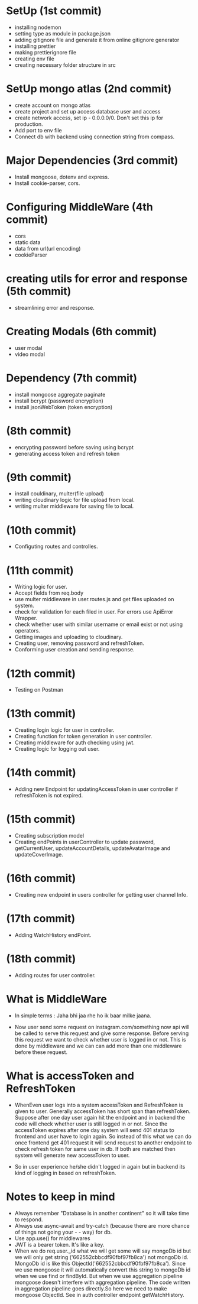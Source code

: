 # SetUp (1st commit)

-   installing nodemon
-   setting type as module in package.json
-   adding gitignore file and generate it from online gitignore generator
-   installing prettier
-   making prettierignore file
-   creating env file
-   creating necessary folder structure in src

# SetUp mongo atlas (2nd commit)

-   create account on mongo atlas
-   create project and set up access database user and access
-   create network access, set ip - 0.0.0.0/0. Don't set this ip for production.
-   Add port to env file
-   Connect db with backend using connection string from compass.

# Major Dependencies (3rd commit)

-   Install mongoose, dotenv and express.
-   Install cookie-parser, cors.

# Configuring MiddleWare (4th commit)

-   cors
-   static data
-   data from url(url encoding)
-   cookieParser

# creating utils for error and response (5th commit)

-   streamlining error and response.

# Creating Modals (6th commit)

-   user modal
-   video modal

# Dependency (7th commit)

-   install mongoose aggregate paginate
-   install bcrypt (password encryption)
-   install jsonWebToken (token encryption)

# (8th commit)

-   encrypting password before saving using bcrypt
-   generating access token and refresh token

# (9th commit)

-   install couldinary, multer(file upload)
-   writing cloudinary logic for file upload from local.
-   writing multer middleware for saving file to local.

# (10th commit)

-   Configuting routes and controlles.

# (11th commit)

-   Writing logic for user.
-   Accept fields from req.body
-   use multer middleware in user.routes.js and get files uploaded on system.
-   check for validation for each filed in user. For errors use ApiError Wrapper.
-   check whether user with similar username or email exist or not using operators.
-   Getting images and uploading to cloudinary.
-   Creating user, removing password and refreshToken.
-   Conforming user creation and sending response.

# (12th commit)

-   Testing on Postman

# (13th commit)

-   Creating login logic for user in controller.
-   Creating function for token generation in user controller.
-   Creating middleware for auth checking using jwt.
-   Creating logic for logging out user.

# (14th commit)

-   Adding new Endpoint for updatingAccessToken in user controller if refreshToken is not expired.

# (15th commit)

-   Creating subscription model
-   Creating endPoints in userController to update password, getCurrentUser, updateAccountDetails, updateAvatarImage and updateCoverImage.

# (16th commit)

-   Creating new endpoint in users controller for getting user channel Info.

# (17th commit)

-   Adding WatchHistory endPoint.

# (18th commit)

-   Adding routes for user controller.

# What is MiddleWare

-   In simple terms : Jaha bhi jaa rhe ho ik baar milke jaana.

-   Now user send some request on instagram.com/something now api will be called to serve this request and give some response. Before serving this request we want to check whether user is logged in or not. This is done by middleware and we can can add more than one middleware before these request.

# What is accessToken and RefreshToken

-   WhenEven user logs into a system accessToken and RefreshToken is given to user. Generally accessToken has short span than refreshToken. Suppose after one day user again hit the endpoint and in backend the code will
    check whether user is still logged in or not. Since the accessToken expires after one day system will send 401 status to frontend and user have to login again. So instead of this what we can do once frontend get 401
    request it will send request to another endpoint to check refresh token for same user in db. If both are matched then system will generate new accessToken to user.

-   So in user experience he/she didn't logged in again but in backend its kind of logging in based on refreshToken.

# Notes to keep in mind

-   Always remember "Database is in another continent" so it will take time to respond.
-   Always use async-await and try-catch (because there are more chance of things not going your - - way) for db.
-   Use app.use() for middlewares
-   JWT is a bearer token. It's like a key.
-   When we do req.user.\_id what we will get some will say mongoDb id but we will only get string ('662552cbbcdf90fbf97fb8ca') not mongoDb id. MongoDb id is like this ObjectId('662552cbbcdf90fbf97fb8ca'). Since we use mongoose it will automatically convert this string to mongoDb id when we use find or findById. But when we use aggregation pipeline mongoose doesn't interfere with aggregation pipeline. The code written in aggregation pipeline goes directly.So here we need to make mongoose ObjectId. See in auth controller endpoint getWatchHistory.

